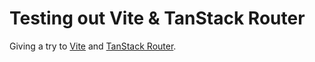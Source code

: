 # Testing out Vite & TanStack Router

Giving a try to [Vite](https://vitejs.dev/) and [TanStack Router](https://tanstack.com/).
